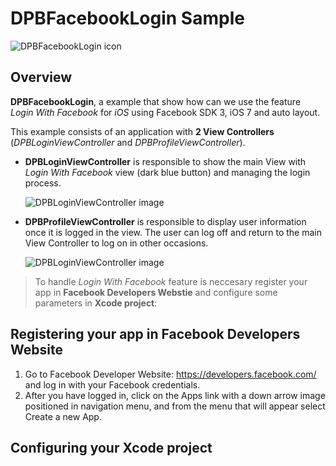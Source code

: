 # DPBFacebookLogin Sample

![DPBFacebookLogin icon](http://imageshack.com/a/img843/1882/c7jl.png)

## Overview

**DPBFacebookLogin**, a example that show how can we use the feature *Login With Facebook* for *iOS* using Facebook SDK 3, iOS 7 and auto layout.

This example consists of an application with **2 View Controllers** (*DPBLoginViewController* and *DPBProfileViewController*). 

- **DPBLoginViewController** is responsible to show the main View with *Login With Facebook* view (dark blue button) and managing the login process.
	
	![DPBLoginViewController image](http://imageshack.com/a/img844/9576/of0b.png)

- **DPBProfileViewController** is responsible to display user information once it is logged in the view. The user can log off and return to the main View Controller to log on in other occasions.

	![DPBLoginViewController image](http://imageshack.com/a/img836/5884/2he1.png)



> To handle *Login With Facebook* feature is neccesary register your app in  **Facebook Developers Webstie** and configure some parameters in **Xcode project**:


## Registering your app in Facebook Developers Website

1. Go to Facebook Developer Website: <https://developers.facebook.com/> and log in with your Facebook credentials.
2. After you have logged in, click on the Apps link with a down arrow image positioned in navigation menu, and from the menu that will appear select Create a new App.

## Configuring your Xcode project


